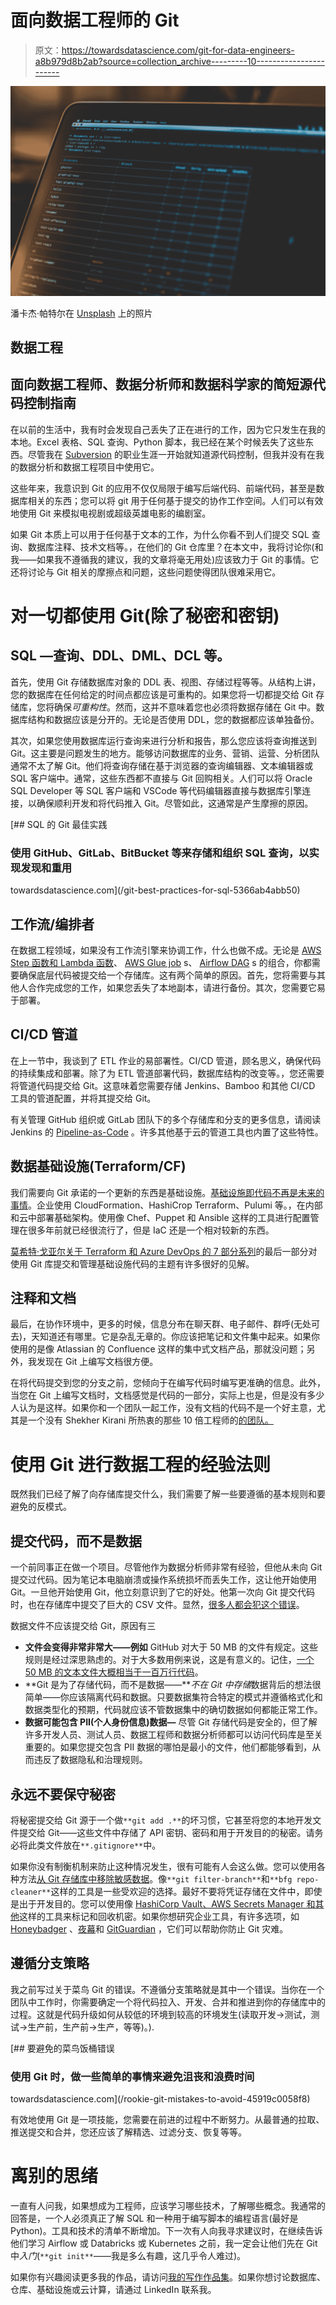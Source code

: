 # 面向数据工程师的 Git

> 原文：<https://towardsdatascience.com/git-for-data-engineers-a8b979d8b2ab?source=collection_archive---------10----------------------->

![](img/02bb08c9bb6422bba56c22720f1a4655.png)

潘卡杰·帕特尔在 [Unsplash](https://unsplash.com/s/photos/git?utm_source=unsplash&utm_medium=referral&utm_content=creditCopyText) 上的照片

## 数据工程

## 面向数据工程师、数据分析师和数据科学家的简短源代码控制指南

在以前的生活中，我有时会发现自己丢失了正在进行的工作，因为它只发生在我的本地。Excel 表格、SQL 查询、Python 脚本，我已经在某个时候丢失了这些东西。尽管我在 [Subversion](https://subversion.apache.org/) 的职业生涯一开始就知道源代码控制，但我并没有在我的数据分析和数据工程项目中使用它。

这些年来，我意识到 Git 的应用不仅仅局限于编写后端代码、前端代码，甚至是数据库相关的东西；您可以将 git 用于任何基于提交的协作工作空间。人们可以有效地使用 Git 来模拟电视剧或超级英雄电影的编剧室。

如果 Git 本质上可以用于任何基于文本的工作，为什么你看不到人们提交 SQL 查询、数据库注释、技术文档等。，在他们的 Git 仓库里？在本文中，我将讨论你(和我——如果我不遵循我的建议，我的文章将毫无用处)应该致力于 Git 的事情。它还将讨论与 Git 相关的摩擦点和问题，这些问题使得团队很难采用它。

# 对一切都使用 Git(除了秘密和密钥)

## SQL —查询、DDL、DML、DCL 等。

首先，使用 Git 存储数据库对象的 DDL 表、视图、存储过程等等。从结构上讲，您的数据库在任何给定的时间点都应该是可重构的。如果您将一切都提交给 Git 存储库，您将确保*可重构性*。然而，这并不意味着您也必须将数据存储在 Git 中。数据库结构和数据应该是分开的。无论是否使用 DDL，您的数据都应该单独备份。

其次，如果您使用数据库运行查询来进行分析和报告，那么您应该将查询推送到 Git。这主要是问题发生的地方。能够访问数据库的业务、营销、运营、分析团队通常不太了解 Git。他们将查询存储在基于浏览器的查询编辑器、文本编辑器或 SQL 客户端中。通常，这些东西都不直接与 Git 回购相关。人们可以将 Oracle SQL Developer 等 SQL 客户端和 VSCode 等代码编辑器直接与数据库引擎连接，以确保顺利开发和将代码推入 Git。尽管如此，这通常是产生摩擦的原因。

[](/git-best-practices-for-sql-5366ab4abb50) [## SQL 的 Git 最佳实践

### 使用 GitHub、GitLab、BitBucket 等来存储和组织 SQL 查询，以实现发现和重用

towardsdatascience.com](/git-best-practices-for-sql-5366ab4abb50) 

## 工作流/编排者

在数据工程领域，如果没有工作流引擎来协调工作，什么也做不成。无论是 [AWS Step 函数和 Lambda 函数](https://aws.amazon.com/blogs/developer/deploying-aws-step-functions-using-github-actions/)、 [AWS Glue job](https://kzn.io/blog/2019/07/24/automating_data_workflows_in_aws/) s、 [Airflow DAG](https://docs.bitnami.com/azure-templates/infrastructure/apache-airflow/configuration/sync-dags/) s 的组合，你都需要确保底层代码被提交给一个存储库。这有两个简单的原因。首先，您将需要与其他人合作完成您的工作，如果您丢失了本地副本，请进行备份。其次，您需要它易于部署。

## CI/CD 管道

在上一节中，我谈到了 ETL 作业的易部署性。CI/CD 管道，顾名思义，确保代码的持续集成和部署。除了为 ETL 管道部署代码，数据库结构的改变等。，您还需要将管道代码提交给 Git。这意味着您需要存储 Jenkins、Bamboo 和其他 CI/CD 工具的管道配置，并将其提交给 Git。

有关管理 GitHub 组织或 GitLab 团队下的多个存储库和分支的更多信息，请阅读 Jenkins 的 [Pipeline-as-Code](https://www.jenkins.io/doc/book/pipeline-as-code/) 。许多其他基于云的管道工具也内置了这些特性。

## 数据基础设施(Terraform/CF)

我们需要向 Git 承诺的一个更新的东西是基础设施。[基础设施即代码不再是未来的事情](/state-of-the-art-infrastructure-as-code-4fbd59d92462)。企业使用 CloudFormation、HashiCrop Terraform、Pulumi 等。，在内部和云中部署基础架构。使用像 Chef、Puppet 和 Ansible 这样的工具进行配置管理在很多年前就已经很流行了，但是 IaC 还是一个相对较新的东西。

[莫希特·戈亚尔关于 Terraform 和 Azure DevOps 的 7 部分系列](https://mohitgoyal.co/2020/09/09/using-terraform-to-manage-azure-devops-index/?blogsub=flooded#blog_subscription-3)的最后一部分对使用 Git 库提交和管理基础设施代码的主题有许多很好的见解。

## 注释和文档

最后，在协作环境中，更多的时候，信息分布在聊天群、电子邮件、群呼(无处可去)，天知道还有哪里。它是杂乱无章的。你应该把笔记和文件集中起来。如果你使用的是像 Atlassian 的 Confluence 这样的集中式文档产品，那就没问题；另外，我发现在 Git 上编写文档很方便。

在将代码提交到您的分支之前，您倾向于在编写代码时编写更准确的信息。此外，当您在 Git 上编写文档时，文档感觉是代码的一部分，实际上也是，但是没有多少人认为是这样。如果你和一个团队一起工作，没有文档的代码不是一个好主意，尤其是一个没有 Shekher Kirani 所热衷的那些 10 倍工程师的[的团队。](https://twitter.com/skirani/status/1149302828420067328?lang=en)

# 使用 Git 进行数据工程的经验法则

既然我们已经了解了向存储库提交什么，我们需要了解一些要遵循的基本规则和要避免的反模式。

## 提交代码，而不是数据

一个前同事正在做一个项目。尽管他作为数据分析师非常有经验，但他从未向 Git 提交过代码。因为笔记本电脑崩溃或操作系统损坏而丢失工作，这让他开始使用 Git。一旦他开始使用 Git，他立刻意识到了它的好处。他第一次向 Git 提交代码时，也在存储库中提交了巨大的 CSV 文件。显然，[很多人都会犯这个错误](https://docs.github.com/en/github/managing-large-files/working-with-large-files/removing-files-from-a-repositorys-history)。

数据文件不应该提交给 Git，原因有三

*   **文件会变得非常非常大——例如** GitHub 对大于 50 MB 的文件有规定。这些规则是经过深思熟虑的。对于大多数用例来说，这是有意义的。记住，[一个 50 MB 的文本文件大概相当于一百万行代码](https://www.quora.com/How-much-storage-does-a-million-lines-of-code-take)。
*   **Git 是为了存储代码，而不是数据——***不在 Git 中存储*数据背后的想法很简单——你应该隔离代码和数据。只要数据集符合特定的模式并遵循格式化和数据类型化的预期，代码就应该不管数据集中的确切数据如何都能正常工作。
*   **数据可能包含 PII(个人身份信息)数据—** 尽管 Git 存储代码是安全的，但了解许多开发人员、测试人员、数据工程师和数据分析师都可以访问代码库是至关重要的。如果您提交包含 PII 数据的哪怕是最小的文件，他们都能够看到，从而违反了数据隐私和治理规则。

## 永远不要保守秘密

将秘密提交给 Git 源于一个做`**git add .**`的坏习惯，它甚至将您的本地开发文件提交给 Git——这些文件中存储了 API 密钥、密码和用于开发目的的秘密。请务必将此类文件放在`**.gitignore**`中。

如果你没有制衡机制来防止这种情况发生，很有可能有人会这么做。您可以使用各种方法[从 Git 存储库中移除敏感数据](https://docs.github.com/en/github/authenticating-to-github/keeping-your-account-and-data-secure/removing-sensitive-data-from-a-repository)。像`**git filter-branch**`和`**bfg repo-cleaner**`这样的工具是一些受欢迎的选择。最好不要将凭证存储在文件中，即使是出于开发目的。您可以使用像 [HashiCorp Vault、AWS Secrets Manager 和其他](https://snyk.io/blog/ten-git-hub-security-best-practices/)这样的工具来标记和回收机密。如果你想研究企业工具，有许多选项，如 [Honeybadger](https://www.honeybadger.io/blog/git-security/) 、[夜幕](https://nightfall.ai/nightfall-for-github-dlp)和 [GitGuardian](https://www.gitguardian.com/) ，它们可以帮助你防止 Git 灾难。

## 遵循分支策略

我之前写过关于菜鸟 Git 的错误。不遵循分支策略就是其中一个错误。当你在一个团队中工作时，你需要确定一个将代码拉入、开发、合并和推进到你的存储库中的过程。这就是代码升级如何从较低的环境到较高的环境发生(读取开发→测试，测试→生产前，生产前→生产，等等)。).

[](/rookie-git-mistakes-to-avoid-45919c0058f8) [## 要避免的菜鸟饭桶错误

### 使用 Git 时，做一些简单的事情来避免沮丧和浪费时间

towardsdatascience.com](/rookie-git-mistakes-to-avoid-45919c0058f8) 

有效地使用 Git 是一项技能，您需要在前进的过程中不断努力。从最普通的拉取、推送提交和合并，您还应该了解精选、过滤分支、恢复等等。

# 离别的思绪

一直有人问我，如果想成为工程师，应该学习哪些技术，了解哪些概念。我通常的回答是，一个人必须真正了解 SQL 和一种用于编写脚本的编程语言(最好是 Python)。工具和技术的清单不断增加。下一次有人向我寻求建议时，在继续告诉他们学习 Airflow 或 Databricks 或 Kubernetes 之前，我一定会让他们先在 Git 中*入门*(`**git init**`——我是多么有趣，这几乎令人难过)。

如果你有兴趣阅读更多我的作品，请访问[我的写作作品集](http://linktree.com/kovid)。如果你想讨论数据库、仓库、基础设施或云计算，请通过 LinkedIn 联系我。